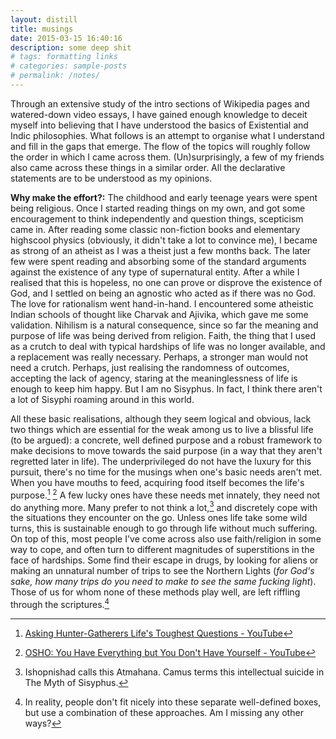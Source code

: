 ```yaml
---
layout: distill
title: musings
date: 2015-03-15 16:40:16
description: some deep shit
# tags: formatting links
# categories: sample-posts
# permalink: /notes/
---
```


Through an extensive study of the intro sections of Wikipedia pages and watered-down video essays, I have gained enough knowledge to deceit myself into believing that I have understood the basics of Existential and Indic philosophies. What follows is an attempt to organise what I understand and fill in the gaps that emerge. The flow of the topics will roughly follow the order in which I came across them. (Un)surprisingly, a few of my friends also came across these things in a similar order. All the declarative statements are to be understood as my opinions. 

**Why make the effort?:** The childhood and early teenage years were spent being religious. Once I started reading things on my own, and got some encouragement to think independently and question things, scepticism came in. After reading some classic non-fiction books and elementary highscool physics (obviously, it didn't take a lot to convince me), I became as strong of an atheist as I was a theist just a few months back. The later few were spent reading and absorbing some of the standard arguments against the existence of any type of supernatural entity. After a while I realised that this is hopeless, no one can prove or disprove the existence of God, and I settled on being an agnostic who acted as if there was no God. The love for rationalism went hand-in-hand. I encountered some atheistic Indian schools of thought like Charvak and Ajivika, which gave me some validation. Nihilism is a natural consequence, since so far the meaning and purpose of life was being derived from religion. Faith, the thing that I used as a crutch to deal with typical hardships of life was no longer available, and a replacement was really necessary. Perhaps, a stronger man would not need a crutch. Perhaps, just realising the randomness of outcomes, accepting the lack of agency, staring at the meaninglessness of life is enough to keep him happy. But I am no Sisyphus. In fact, I think there aren't a lot of Sisyphi roaming around in this world. 

All these basic realisations, although they seem logical and obvious, lack two things which are essential for the weak among us to live a blissful life (to be argued): a concrete, well defined purpose and a robust framework to make decisions to move towards the said purpose (in a way that they aren't regretted later in life). The underprivileged do not have the luxury for this pursuit, there's no time for the musings when one's basic needs aren't met. When you have mouths to feed, acquiring food itself becomes the life's purpose.[^1] [^2] A few lucky ones have these needs met innately, they need not do anything more. Many prefer to not think a lot,[^3] and discretely cope with the situations they encounter on the go. Unless ones life take some wild turns, this is sustainable enough to go through life without much suffering. On top of this, most people I've come across also use faith/religion in some way to cope, and often turn to different magnitudes of superstitions in the face of hardships. Some find their escape in drugs, by looking for aliens or making an unnatural number of trips to see the Northern Lights (_for God's sake, how many trips do you need to make to see the same fucking light_). Those of us for whom none of these methods play well, are left riffling through the scriptures.[^4]

[^1]: [Asking Hunter-Gatherers Life's Toughest Questions - YouTube](https://www.youtube.com/watch?v=TAGjuRwx_Y8)
[^2]: [OSHO: You Have Everything but You Don't Have Yourself - YouTube](https://www.youtube.com/watch?v=Zo_P2rbEtwo)
[^3]: Ishopnishad calls this Atmahana. Camus terms this intellectual suicide in The Myth of Sisyphus.
[^4]: In reality, people don't fit nicely into these separate well-defined boxes, but use a combination of these approaches. Am I missing any other ways?